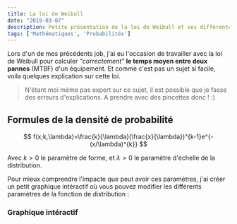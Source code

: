 ```yaml
---
title: La loi de Weibull
date: "2019-03-07"
description: Petite présentation de la loi de Weibull et ses différentes caractéristiques.
tags: ['Mathématiques', 'Probabilités']
---
```


Lors d'un de mes précédents job, j'ai eu l'occasion de travailler avec la loi de Weibull pour calculer *"correctement"* **le temps moyen entre deux pannes** (MTBF) d'un équipement. Et comme c'est pas un sujet si facile, voila quelques explication sur cette loi.

> N'étant moi même pas expert sur ce sujet, il est possible que je fasse des erreurs d'explications. A prendre avec des pincettes donc ! :)

## Formules de la densité de probabilité

$$
f(x;k,\lambda)=\frac{k}{\lambda}(\frac{x}{\lambda})^{k-1}e^{-(x/\lambda)^{k}}
$$

Avec $k > 0$ le paramètre de forme, et $\lambda > 0$ le paramètre d'échelle de la distribution.

Pour mieux comprendre l'impacte que peut avoir ces paramètres, j'ai créer un petit graphique intéractif où vous pouvez modifier les différents paramètres de la fonction de distribution :

### Graphique intéractif

<interactive-weibull-graph></interactive-weibull-graph>

